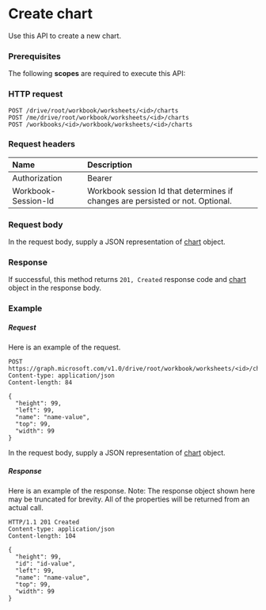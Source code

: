 # Create chart

Use this API to create a new chart.
### Prerequisites
The following **scopes** are required to execute this API: 
### HTTP request
<!-- { "blockType": "ignored" } -->
```http
POST /drive/root/workbook/worksheets/<id>/charts
POST /me/drive/root/workbook/worksheets/<id>/charts
POST /workbooks/<id>/workbook/worksheets/<id>/charts

```
### Request headers
| Name       | Description|
|:---------------|:----------|
| Authorization  | Bearer <code>|
| Workbook-Session-Id  | Workbook session Id that determines if changes are persisted or not. Optional.|

### Request body
In the request body, supply a JSON representation of [chart](../resources/chart.md) object.


### Response
If successful, this method returns `201, Created` response code and [chart](../resources/chart.md) object in the response body.

### Example
##### Request
Here is an example of the request.
<!-- {
  "blockType": "request",
  "name": "create_chart_from_worksheet"
}-->
```http
POST https://graph.microsoft.com/v1.0/drive/root/workbook/worksheets/<id>/charts
Content-type: application/json
Content-length: 84

{
  "height": 99,
  "left": 99,
  "name": "name-value",
  "top": 99,
  "width": 99
}
```
In the request body, supply a JSON representation of [chart](../resources/chart.md) object.
##### Response
Here is an example of the response. Note: The response object shown here may be truncated for brevity. All of the properties will be returned from an actual call.
<!-- {
  "blockType": "response",
  "truncated": true,
  "@odata.type": "microsoft.graph.chart"
} -->
```http
HTTP/1.1 201 Created
Content-type: application/json
Content-length: 104

{
  "height": 99,
  "id": "id-value",
  "left": 99,
  "name": "name-value",
  "top": 99,
  "width": 99
}
```

<!-- uuid: 8fcb5dbc-d5aa-4681-8e31-b001d5168d79
2015-10-25 14:57:30 UTC -->
<!-- {
  "type": "#page.annotation",
  "description": "Create chart",
  "keywords": "",
  "section": "documentation",
  "tocPath": ""
}-->